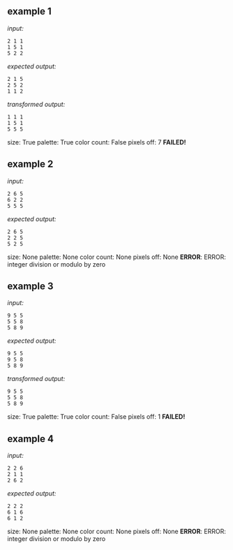 
## example 1
*input:*
```
2 1 1
1 5 1
5 2 2
```
*expected output:*
```
2 1 5
2 5 2
1 1 2
```
*transformed output:*
```
1 1 1
1 5 1
5 5 5
```
size: True
palette: True
color count: False
pixels off: 7
**FAILED!**

## example 2
*input:*
```
2 6 5
6 2 2
5 5 5
```
*expected output:*
```
2 6 5
2 2 5
5 2 5
```
size: None
palette: None
color count: None
pixels off: None
**ERROR**: ERROR: integer division or modulo by zero

## example 3
*input:*
```
9 5 5
5 5 8
5 8 9
```
*expected output:*
```
9 5 5
9 5 8
5 8 9
```
*transformed output:*
```
9 5 5
5 5 8
5 8 9
```
size: True
palette: True
color count: False
pixels off: 1
**FAILED!**

## example 4
*input:*
```
2 2 6
2 1 1
2 6 2
```
*expected output:*
```
2 2 2
6 1 6
6 1 2
```
size: None
palette: None
color count: None
pixels off: None
**ERROR**: ERROR: integer division or modulo by zero
